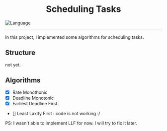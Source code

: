 
<div align="center">

<H1>Scheduling Tasks</H1>

</div>

![Language][langue-shield]

---

In this project, I implemented some algorithms for scheduling tasks.

## Structure

not yet.

## Algorithms

- [x] Rate Monothonic
- [x] Deadline Monotonic
- [x] Earliest Deadline First
- [] Least Laxity First : code is not working :/

PS: I wasn't able to implement LLF for now. I will try to fix it later.



<!-- MARKDOWN LINKS & IMAGES -->
[langue-shield]: https://img.shields.io/badge/Language-C++-lightblue.svg?style=for-the-badge&logo=c%2B%2B

